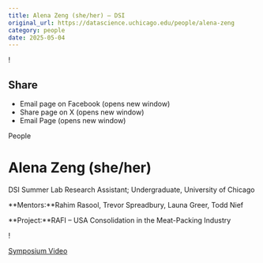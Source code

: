 ```yaml
---
title: Alena Zeng (she/her) – DSI
original_url: https://datascience.uchicago.edu/people/alena-zeng
category: people
date: 2025-05-04
---
```


<!-- Table-like structure detected -->

!

## Share

* Email page on Facebook (opens new window)
* Share page on X (opens new window)
* Email Page (opens new window)

<!-- Table-like structure detected -->

People

# Alena Zeng (she/her)

DSI Summer Lab Research Assistant; Undergraduate, University of Chicago

**Mentors:**Rahim Rasool, Trevor Spreadbury, Launa Greer, Todd Nief

**Project:**RAFI – USA Consolidation in the Meat-Packing Industry

!

[Symposium Video](https://youtu.be/JPcA8Rz4hco)